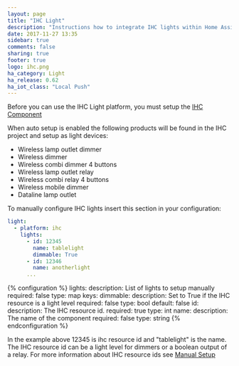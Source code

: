 ```yaml
---
layout: page
title: "IHC Light"
description: "Instructions how to integrate IHC lights within Home Assistant."
date: 2017-11-27 13:35
sidebar: true
comments: false
sharing: true
footer: true
logo: ihc.png
ha_category: Light
ha_release: 0.62
ha_iot_class: "Local Push"
---
```


Before you can use the IHC Light platform, you must setup the [IHC Component](/components/ihc/)

When auto setup is enabled the following products will be found in the IHC project and setup as light devices:

* Wireless lamp outlet dimmer
* Wireless dimmer
* Wireless combi dimmer 4 buttons
* Wireless lamp outlet relay
* Wireless combi relay 4 buttons
* Wireless mobile dimmer
* Dataline lamp outlet

To manually configure IHC lights insert this section in your configuration:

```yaml
light:
  - platform: ihc
    lights:
      - id: 12345
        name: tablelight
        dimmable: True
      - id: 12346
        name: anotherlight
      ...
```

{% configuration %}
lights:
  description: List of lights to setup manually
  required: false
  type: map
  keys:
    dimmable:
      description: Set to True if the IHC resource is a light level
      required: false
      type: bool
      default: false
    id:
      description: The IHC resource id.
      required: true
      type: int
    name:
      description: The name of the component
      required: false
      type: string
{% endconfiguration %}

In the example above 12345 is ihc resource id and "tablelight" is the name. 
The IHC resource id can be a light level for dimmers or a boolean output of a relay. 
For more information about IHC resource ids see [Manual Setup](/components/ihc/#manual-setup)
